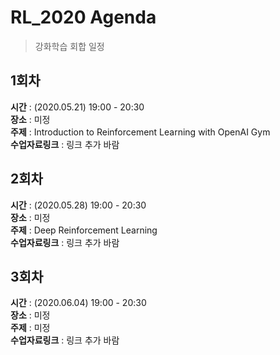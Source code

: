 # RL_2020 Agenda
> 강화학습 회합 일정
## 1회차
**시간** : (2020.05.21) 19:00 - 20:30  
**장소** : 미정  
**주제** : Introduction to Reinforcement Learning with OpenAI Gym  
**수업자료링크** : 링크 추가 바람
## 2회차
**시간** : (2020.05.28) 19:00 - 20:30  
**장소** : 미정  
**주제** : Deep Reinforcement Learning  
**수업자료링크** : 링크 추가 바람  
## 3회차
**시간** : (2020.06.04) 19:00 - 20:30  
**장소** : 미정  
**주제** : 미정  
**수업자료링크** : 링크 추가 바람